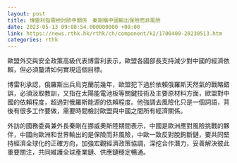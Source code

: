 ```yaml
---
layout: post
title: 博雷利指需檢討歐中關係　秦剛稱中國輸出保險而非風險
date: 2023-05-13 09:08:54.000000000 +08:00
link: https://news.rthk.hk/rthk/ch/component/k2/1700409-20230513.htm
categories: rthk
---
```


歐盟外交與安全政策高級代表博雷利表示，歐盟各國部長支持減少對中國的經濟依賴，但必須釐清如何實現這個目標。

博雷利承認，俄羅斯出兵烏克蘭前幾年，歐盟犯下過於依賴俄羅斯天然氣的戰略錯誤，必須汲取教訓，又指在太陽能電池板等關鍵技術及主要原材料方面，歐盟對中國的依賴程度，超過對俄羅斯能源的依賴程度。他強調去風險化只是一個詞語，背後有很多工作要做，需要時間檢討歐盟與中國之間所有經濟關係。

外訪的國務委員兼外長秦剛在挪威奧斯陸期間表示，中國是歐洲應對風險挑戰的夥伴，中國向歐洲和世界輸出的是保險而非風險，中歐一致反對脫鉤斷鏈，要共同堅持經濟全球化的正確方向，加強宏觀經濟政策協調，深挖合作潛力，妥善解決彼此重要關注，共同維護全球產業鏈、供應鏈穩定暢通。
